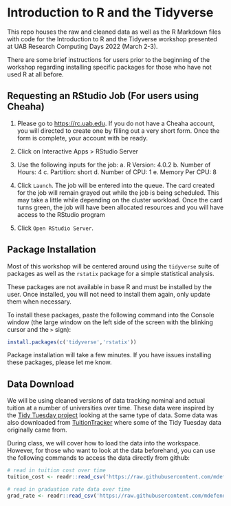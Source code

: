 # Introduction to R and the Tidyverse

This repo houses the raw and cleaned data as well as the R Markdown files with code for the Introduction to R and the Tidyverse workshop presented at UAB Research Computing Days 2022 (March 2-3).

There are some brief instructions for users prior to the beginning of the workshop regarding installing specific packages for those who have not used R at all before.

## Requesting an RStudio Job (For users using Cheaha)

1. Please go to https://rc.uab.edu. If you do not have a Cheaha account, you will directed to create one by filling out a very short form. Once the form is complete, your account with be ready.

2. Click on Interactive Apps > RStudio Server

3. Use the following inputs for the job:
   a. R Version: 4.0.2
   b. Number of Hours: 4
   c. Partition: short
   d. Number of CPU: 1
   e. Memory Per CPU: 8

4. Click `Launch`. The job will be entered into the queue. The card created for the job will remain grayed out while the job is being scheduled. This may take a little while depending on the cluster workload. Once the card turns green, the job will have been allocated resources and you will have access to the RStudio program

5. Click `Open RStudio Server`.

## Package Installation

Most of this workshop will be centered around using the `tidyverse` suite of packages as well as the `rstatix` package for a simple statistical analysis.

These packages are not available in base R and must be installed by the user. Once installed, you will not need to install them again, only update them when necessary.

To install these packages, paste the following command into the Console window (the large window on the left side of the screen with the blinking cursor and the `>` sign):

``` R
install.packages(c('tidyverse','rstatix'))
```

Package installation will take a few minutes. If you have issues installing these packages, please let me know.

## Data Download

We will be using cleaned versions of data tracking nominal and actual tuition at a number of universities over time. These data were inspired by the [Tidy Tuesday project](https://github.com/rfordatascience/tidytuesday/blob/master/data/2020/2020-03-10/readme.md) looking at the same type of data. Some data was also downloaded from [TuitionTracker](https://www.tuitiontracker.org) where some of the Tidy Tuesday data originally came from.

During class, we will cover how to load the data into the workspace. However, for those who want to look at the data beforehand, you can use the following commands to access the data directly from github:

``` R
# read in tuition cost over time
tuition_cost <- readr::read_csv('https://raw.githubusercontent.com/mdefende/2022_Intro_to_R_Workshop/main/cleaned_data/cost_of_attendance.csv')

# read in graduation rate data over time
grad_rate <- readr::read_csv('https://raw.githubusercontent.com/mdefende/2022_Intro_to_R_Workshop/main/cleaned_data/graduation_rate.csv')
```
